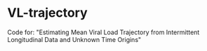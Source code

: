 # VL-trajectory
Code for: "Estimating Mean Viral Load Trajectory from Intermittent Longitudinal Data and Unknown Time Origins"
